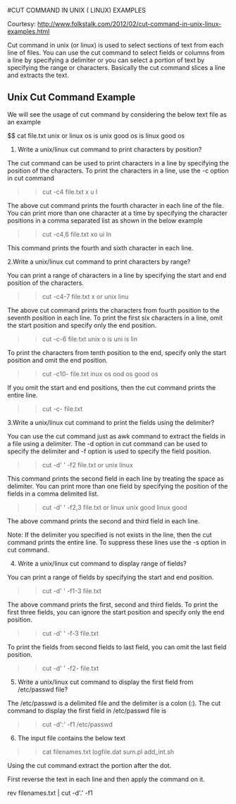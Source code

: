 #CUT COMMAND IN UNIX ( LINUX) EXAMPLES

Courtesy: http://www.folkstalk.com/2012/02/cut-command-in-unix-linux-examples.html

Cut command in unix (or linux) is used to select sections of text from each line of files. You can use the cut command to select fields or columns from a line by specifying a delimiter or you can select a portion of text by specifying the range or characters. Basically the cut command slices a line and extracts the text.

## Unix Cut Command Example

We will see the usage of cut command by considering the below text file as an example

$$ cat file.txt
unix or linux os
is unix good os
is linux good os

1. Write a unix/linux cut command to print characters by position?

The cut command can be used to print characters in a line by specifying the position of the characters. To print the characters in a line, use the -c option in cut command

>> cut -c4 file.txt
x
u
l

The above cut command prints the fourth character in each line of the file. You can print more than one character at a time by specifying the character positions in a comma separated list as shown in the below example

>> cut -c4,6 file.txt
xo
ui
ln

This command prints the fourth and sixth character in each line.

2.Write a unix/linux cut command to print characters by range?

You can print a range of characters in a line by specifying the start and end position of the characters.

>> cut -c4-7 file.txt
x or
unix
linu

The above cut command prints the characters from fourth position to the seventh position in each line. To print the first six characters in a line, omit the start position and specify only the end position.

>> cut -c-6 file.txt
unix o
is uni
is lin

To print the characters from tenth position to the end, specify only the start position and omit the end position.

>> cut -c10- file.txt
inux os
ood os
good os

If you omit the start and end positions, then the cut command prints the entire line.

>> cut -c- file.txt

3.Write a unix/linux cut command to print the fields using the delimiter?

You can use the cut command just as awk command to extract the fields in a file using a delimiter. The -d option in cut command can be used to specify the delimiter and -f option is used to specify the field position.

>> cut -d' ' -f2 file.txt
or
unix
linux

This command prints the second field in each line by treating the space as delimiter. You can print more than one field by specifying the position of the fields in a comma delimited list.

>> cut -d' ' -f2,3 file.txt
or linux
unix good
linux good

The above command prints the second and third field in each line.

Note: If the delimiter you specified is not exists in the line, then the cut command prints the entire line. To suppress these lines use the -s option in cut command.

4. Write a unix/linux cut command to display range of fields?

You can print a range of fields by specifying the start and end position.

>> cut -d' ' -f1-3 file.txt

The above command prints the first, second and third fields. To print the first three fields, you can ignore the start position and specify only the end position.

>> cut -d' ' -f-3 file.txt

To print the fields from second fields to last field, you can omit the last field position.

>> cut -d' ' -f2- file.txt

5. Write a unix/linux cut command to display the first field from /etc/passwd file?

The /etc/passwd is a delimited file and the delimiter is a colon (:). The cut command to display the first field in /etc/passwd file is

>> cut -d':' -f1 /etc/passwd

6. The input file contains the below text

>> cat filenames.txt
logfile.dat
sum.pl
add_int.sh

Using the cut command extract the portion after the dot.

First reverse the text in each line and then apply the command on it.

rev filenames.txt | cut -d'.' -f1
